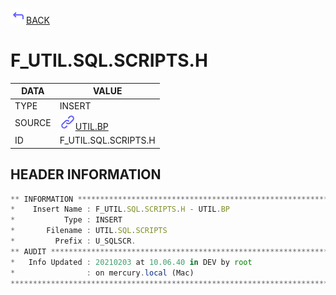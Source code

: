 <img src="../.resources/themes/unicons-line-6563ff/corner-up-left-alt.svg" alt="BACK" width="25" />[BACK](../DOCS/UTIL.BP.md)  
# F_UTIL.SQL.SCRIPTS.H  
|DATA|VALUE|
| --- | --- |
|TYPE|INSERT|
|SOURCE|<img src="../.resources/themes/unicons-line-6563ff/link.svg" alt="UTIL.BP" width="25" />[UTIL.BP](../DOCS/UTIL.BP.md)|
|ID|F_UTIL.SQL.SCRIPTS.H|
    
    
## HEADER INFORMATION  
```javascript
** INFORMATION ****************************************************************
*    Insert Name : F_UTIL.SQL.SCRIPTS.H - UTIL.BP
*           Type : INSERT
*       Filename : UTIL.SQL.SCRIPTS
*         Prefix : U_SQLSCR.
** AUDIT **********************************************************************
*   Info Updated : 20210203 at 10.06.40 in DEV by root
*                : on mercury.local (Mac)
*******************************************************************************
```
